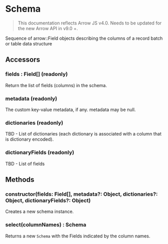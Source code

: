 # Schema

> This documentation reflects Arrow JS v4.0. Needs to be updated for the new Arrow API in v9.0 +.

Sequence of arrow::Field objects describing the columns of a record batch or table data structure

## Accessors

### fields : Field[] \(readonly)

Return the list of fields (columns) in the schema.

### metadata (readonly)

The custom key-value metadata, if any. metadata may be null.

### dictionaries (readonly)

TBD - List of dictionaries (each dictionary is associated with a column that is dictionary encoded).

### dictionaryFields (readonly)

TBD - List of fields


## Methods

### constructor(fields: Field[], metadata?: Object, dictionaries?: Object, dictionaryFields?: Object)

Creates a new schema instance.


### select(columnNames) : Schema

Returns a new `Schema` with the Fields indicated by the column names.


